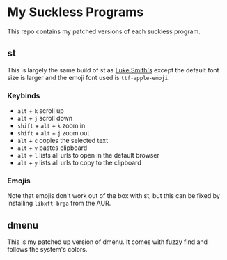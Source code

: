 # My Suckless Programs

This repo contains my patched versions of each suckless program.

## st

This is largely the same build of st as [Luke Smith's](https://github.com/LukeSmithxyz/st) except the default font size is larger and the emoji font used is `ttf-apple-emoji`.

### Keybinds

- `alt` + `k` scroll up
- `alt` + `j` scroll down
- `shift` + `alt` + `k` zoom in
- `shift` + `alt` + `j` zoom out
- `alt` + `c` copies the selected text
- `alt` + `v` pastes clipboard
- `alt` + `l` lists all urls to open in the default browser
- `alt` + `y` lists all urls to copy to the clipboard

### Emojis

Note that emojis don't work out of the box with st, but this can be fixed by installing `libxft-brga` from the AUR.

## dmenu

This is my patched up version of dmenu. It comes with fuzzy find and follows the system's colors.
